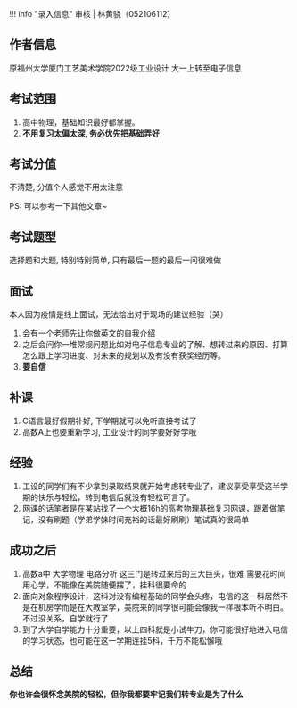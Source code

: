 !!! info "录入信息"
    审核 | 林黄骁（052106112）
## 作者信息

原福州大学厦门工艺美术学院2022级工业设计
大一上转至电子信息

## 考试范围

1. 高中物理，基础知识最好都掌握。
2. **不用复习太偏太深, 务必优先把基础弄好**

## 考试分值

不清楚, 分值个人感觉不用太注意

PS: 可以参考一下其他文章~

## 考试题型

选择题和大题, 特别特别简单, 只有最后一题的最后一问很难做

## 面试

本人因为疫情是线上面试，无法给出对于现场的建议经验（哭）

1. 会有一个老师先让你做英文的自我介绍
2. 之后会问你一堆常规问题比如对电子信息专业的了解、想转过来的原因、打算怎么跟上学习进度、对未来的规划以及有没有获奖经历等。
3. **要自信**

## 补课

1. C语言最好假期补好, 下学期就可以免听直接考试了
2. 高数A上也要重新学习, 工业设计的同学要好好学哦

## 经验

1. 工设的同学们有不少拿到录取结果就开始考虑转专业了，建议享受享受这半学期的快乐与轻松，转到电信后就没有轻松可言了。
2. 网课的话笔者是在某站找了一个大概16h的高考物理基础复习网课，跟着做笔记，没有刷题（学弟学妹时间充裕的话最好刷刷）笔试真的很简单

## 成功之后

1. 高数a中 大学物理 电路分析  这三门是转过来后的三大巨头，很难 需要花时间用心学，不能像在美院随便摆了，挂科很要命的
2. 面向对象程序设计，这科对没有编程基础的同学会头疼，电信的这一科居然不是在机房学而是在大教室学，美院来的同学很可能会像我一样根本听不明白。不过没关系，自学就行了
3. 到了大学自学能力十分重要，以上四科就是小试牛刀，你可能很好地进入电信的学习状态，也可能在这一学期连挂5科，千万不能松懈哦

## 总结

**你也许会很怀念美院的轻松，但你我都要牢记我们转专业是为了什么**